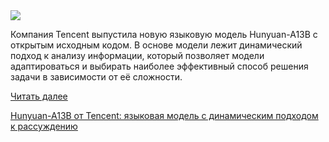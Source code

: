 <!--2025-07-05 09:25:24-->
<div class="yb">
  <div class="rss habr"><img src="https://habrastorage.org/getpro/habr/upload_files/f17/e3e/451/f17e3e451defe8772b9d12e2e6febed9.jpg" /><p>Компания Tencent выпустила новую языковую модель Hunyuan-A13B с открытым исходным кодом. В основе модели лежит динамический подход к анализу информации, который позволяет модели адаптироваться и выбирать наиболее эффективный способ решения задачи в зависимости от её сложности.</p> <a href="https://habr.com/ru/articles/925210/#habracut">Читать далее</a> <p class="titl"><a href="https://habr.com/ru/companies/bothub/news/925210/?utm_source=habrahabr&utm_medium=rss&utm_campaign=925210">Hunyuan-A13B от Tencent: языковая модель с динамическим подходом к рассуждению</a></p></div>
</div>
